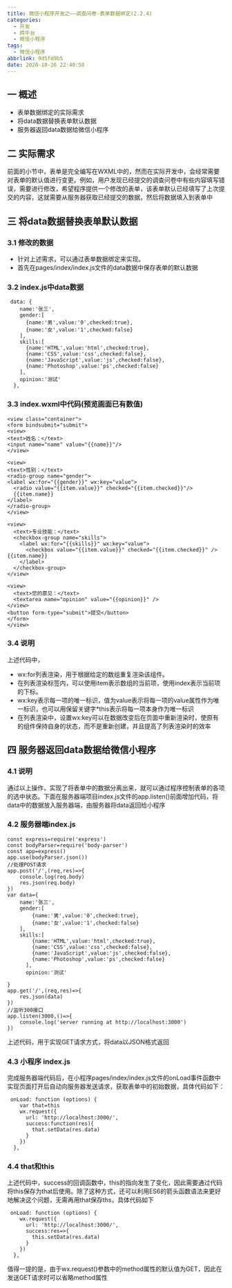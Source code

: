 ```yaml
---
title: 微信小程序开发之——调查问卷-表单数据绑定(2.2.4)
categories:
  - 开发
  - 跨平台
  - 微信小程序
tags:
  - 微信小程序
abbrlink: 9d5fd9b5
date: 2020-10-26 22:40:58
---
```

## 一 概述
* 表单数据绑定的实际需求
* 将data数据替换表单默认数据
* 服务器返回data数据给微信小程序

<!--more-->

## 二 实际需求

前面的小节中，表单是完全编写在WXML中的，然而在实际开发中，会经常需要对表单的默认值进行变更。例如，用户发现已经提交的调查问卷中有些内容填写错误，需要进行修改，希望程序提供一个修改的表单，该表单默认已经填写了上次提交的内容，这就需要从服务器获取已经提交的数据，然后将数据填入到表单中

## 三 将data数据替换表单默认数据

### 3.1 修改的数据

* 针对上述需求，可以通过表单数据绑定来实现。
* 首先在pages/index/index.js文件的data数据中保存表单的默认数据

### 3.2 index.js中data数据

```
 data: {
    name:'张三',
    gender:[
      {name:'男',value:'0',checked:true},
      {name:'女',value:'1',checked:false}
    ],
    skills:[
      {name:'HTML',value:'html',checked:true},
      {name:'CSS',value:'css',checked:false},
      {name:'JavaScript',value:'js',checked:false},
      {name:'Photoshop',value:'ps',checked:false}
    ],
    opinion:'测试'
  },
```

### 3.3 index.wxml中代码(预览画面已有数值)

```
<view class="container">
<form bindsubmit="submit">
<view>
<text>姓名：</text>
<input name="name" value="{{name}}"/>
</view>

<view>
<text>性别：</text>
<radio-group name="gender">
<label wx:for="{{gender}}" wx:key="value">
  <radio value="{{item.value}}" checked="{{item.checked}}"/>
  {{item.name}}
</label>
</radio-group>
</view>

<view>
  <text>专业技能：</text>
  <checkbox-group name="skills">
    <label wx:for="{{skills}}" wx:key="value">
      <checkbox value="{{item.value}}" checked="{{item.checked}}" />{{item.name}}
    </label>
  </checkbox-group>
</view>

<view>
  <text>您的意见：</text>
  <textarea name="opinion" value="{{opinion}}" />
</view>
<button form-type="submit">提交</button>
</form>
</view>
```

### 3.4 说明

上述代码中，

* wx:for列表渲染，用于根据给定的数组重复渲染该组件。
* 在列表渲染标签内，可以使用item表示数组的当前项，使用index表示当前项的下标。
* wx:key表示每一项的唯一标识，值为value表示将每一项的value属性作为唯一标识，也可以用保留关键字*this表示将每一项本身作为唯一标识
* 在列表渲染中，设置wx:key可以在数据改变后在页面中重新渲染时，使原有的组件保持自身的状态，而不是重新创建，并且提高了列表渲染时的效率

## 四 服务器返回data数据给微信小程序

### 4.1 说明

通过以上操作，实现了将表单中的数据分离出来，就可以通过程序控制表单的各项的选中状态。下面在服务器端项目index.js文件的app.listen()前面增加代码，将data中的数据放入服务器端，由服务器将data返回给小程序

### 4.2 服务器端index.js

```
const express=require('express')
const bodyParser=require('body-parser')
const app=express()
app.use(bodyParser.json())
//处理POST请求
app.post('/',(req,res)=>{
    console.log(req.body)
    res.json(req.body)
})
var data={
    name:'张三',
    gender:[
        {name:'男',value:'0',checked:true},
        {name:'女',value:'1',checked:false}
    ],
    skills:[
        {name:'HTML',value:'html',checked:true},
        {name:'CSS',value:'css',checked:false},
        {name:'JavaScript',value:'js',checked:false},
        {name:'Photoshop',value:'ps',checked:false}
      ],
      opinion:'测试'

}
app.get('/',(req,res)=>{
    res.json(data)
})
//监听300接口
app.listen(3000,()=>{
    console.log('server running at http://localhost:3000')
})
```

上述代码，用于实现GET请求方式，将data以JSON格式返回

### 4.3 小程序 index.js

完成服务器端代码后，在小程序pages/index/index.js文件的onLoad事件函数中实现页面打开后自动向服务器发送请求，获取表单中的初始数据，具体代码如下：

```
 onLoad: function (options) {
    var that=this
    wx.request({
      url: 'http://localhost:3000/',
      success:function(res){
        that.setData(res.data)
      }
    })
  },
```

### 4.4 that和this

上述代码中，success的回调函数中，this的指向发生了变化，因此需要通过代码将this保存为that后使用。除了这种方式，还可以利用ES6的箭头函数语法来更好地解决这个问题，无需再用that保存ths，具体代码如下

```
 onLoad: function (options) {
    wx.request({
      url: 'http://localhost:3000/',
      success:res=>{
        this.setData(res.data)
      }
    })
  },
```

值得一提的是，由于wx.request()参数中的method属性的默认值为GET，因此在发送GET请求时可以省略method属性